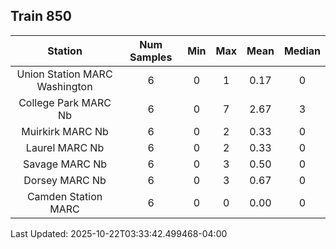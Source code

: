 ## Train 850

| Station | Num Samples | Min | Max | Mean | Median |
| :-----: | :---------: | :-: | :-: | :--: | :----: |
| Union Station MARC Washington | 6 | 0 | 1 | 0.17 | 0 |
| College Park MARC Nb | 6 | 0 | 7 | 2.67 | 3 |
| Muirkirk MARC Nb | 6 | 0 | 2 | 0.33 | 0 |
| Laurel MARC Nb | 6 | 0 | 2 | 0.33 | 0 |
| Savage MARC Nb | 6 | 0 | 3 | 0.50 | 0 |
| Dorsey MARC Nb | 6 | 0 | 3 | 0.67 | 0 |
| Camden Station MARC | 6 | 0 | 0 | 0.00 | 0 |


Last Updated: 2025-10-22T03:33:42.499468-04:00